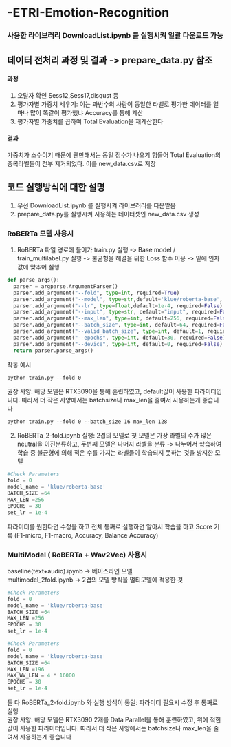 # -ETRI-Emotion-Recognition

### 사용한 라이브러리 DownloadList.ipynb 를 실행시켜 일괄 다운로드 가능         
           
             

## 데이터 전처리 과정 및 결과 -> prepare_data.py 참조
  #### 과정
  1. 오탈자 확인 Sess12,Sess17,disqust 등
  2. 평가자별 가중치 세우기: 이는 과반수의 사람이 동일한 라벨로 평가한 데이터를 얼마나 많이 똑같이 평가했냐 Accuracy를 통해 계산 
  3. 평가자별 가중치를 곱하여 Total Evaluation을 재계산한다 
  #### 결과
  가중치가 소수이기 때문에 웬만해서는 동일 점수가 나오기 힘들어 Total Evaluation의 중복라벨들이 전부 제거되었다. 이를 new_data.csv로 저장
  
  
## 코드 실행방식에 대한 설명
  1. 우선 DownloadList.ipynb 를 실행시켜 라이브러리를 다운받음
  2. prepare_data.py를 실행시켜 사용하는 데이터셋인 new_data.csv 생성
  ### RoBERTa 모델 사용시 
  1. RoBERTa 파일 경로에 들어가 
  train.py 실행 -> Base model / train_multilabel.py 실행 -> 불균형을 해결을 위한 Loss 함수 이용
  -> 밑에 인자 값에 맞추어 실행
      
  ```python
  def parse_args():
    parser = argparse.ArgumentParser()
    parser.add_argument("--fold", type=int, required=True)
    parser.add_argument("--model", type=str,default='klue/roberta-base', required=False)
    parser.add_argument("--lr", type=float,default=1e-4, required=False)
    parser.add_argument("--input", type=str, default="input", required=False)
    parser.add_argument("--max_len", type=int, default=256, required=False)
    parser.add_argument("--batch_size", type=int, default=64, required=False)
    parser.add_argument("--valid_batch_size", type=int, default=1, required=False)
    parser.add_argument("--epochs", type=int, default=30, required=False)
    parser.add_argument("--device", type=int, default=0, required=False)
    return parser.parse_args()
  ``` 
  
  작동 예시
  ```
  python train.py --fold 0 
  ```
  권장 사양: 해당 모델은 RTX3090을 통해 훈련하였고, default값이 사용한 파라미터입니다. 따라서 더 작은 사양에서는 batchsize나 max_len을 줄여서 사용하는게 좋습니다      
  ``` 예시
  python train.py --fold 0 --batch_size 16 max_len 128
  ```
  
  2. RoBERTa_2-fold.ipynb 실행: 2겹의 모델로 첫 모델은 가장 라벨의 수가 많은 neutral을 이진분류하고, 두번째 모델은 나머지 라벨을 분류 -> 나누어서 학습하여 학습 중 불균형에 의해 적은 수를 가지는 라벨들이 학습되지 못하는 것을 방지한 모델 
  ```python
  #Check Parameters
  fold = 0
  model_name = 'klue/roberta-base'
  BATCH_SIZE =64
  MAX_LEN =256
  EPOCHS = 30
  set_lr = 1e-4
  ```
  파라미터를 원한다면 수정을 하고 전체 통째로 실행하면 알아서 학습을 하고 Score 기록 (F1-micro, F1-macro, Accuracy, Balance Accuracy)         
  
  ### MultiModel ( RoBERTa + Wav2Vec) 사용시      
  baseline(text+audio).ipynb -> 베이스라인 모델        
  multimodel_2fold.ipynb -> 2겹의 모델 방식을 멀티모델에 적용한 것      
  
  ```python
  #Check Parameters
  fold = 0
  model_name = 'klue/roberta-base'
  BATCH_SIZE =64
  MAX_LEN =256
  EPOCHS = 30
  set_lr = 1e-4
  ```
  ```python
  #Check Parameters
  fold = 0
  model_name = 'klue/roberta-base'
  BATCH_SIZE =64
  MAX_LEN =196
  MAX_WV_LEN = 4 * 16000
  EPOCHS = 30
  set_lr = 1e-4
  ```
  
  둘 다 RoBERTa_2-fold.ipynb 와 실행 방식이 동일: 파라미터 필요시 수정 후 통째로 실행        
  권장 사양: 해당 모델은 RTX3090 2개를 Data Parallel을 통해 훈련하였고, 위에 적힌 값이 사용한 파라미터입니다. 따라서 더 작은 사양에서는 batchsize나 max_len을 줄여서 사용하는게 좋습니다
 
      
      
